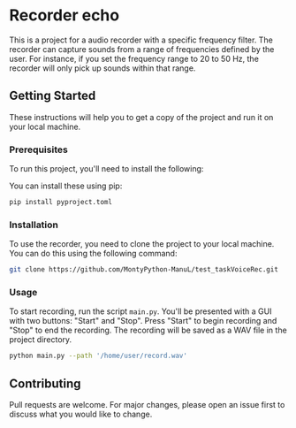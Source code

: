 # Recorder echo

This is a project for a audio recorder with a specific frequency filter. The recorder can capture sounds from a range of frequencies defined by the user. For instance, if you set the frequency range to 20 to 50 Hz, the recorder will only pick up sounds within that range.

## Getting Started

These instructions will help you to get a copy of the project and run it on your local machine.

### Prerequisites

To run this project, you'll need to install the following:

You can install these using pip:

```bash
pip install pyproject.toml
```

### Installation

To use the recorder, you need to clone the project to your local machine. You can do this using the following command:

```bash
git clone https://github.com/MontyPython-ManuL/test_taskVoiceRec.git
```

### Usage

To start recording, run the script `main.py`. You'll be presented with a GUI with two buttons: "Start" and "Stop". Press "Start" to begin recording and "Stop" to end the recording. The recording will be saved as a WAV file in the project directory.

```bash
python main.py --path '/home/user/record.wav'
```

## Contributing

Pull requests are welcome. For major changes, please open an issue first to discuss what you would like to change.
